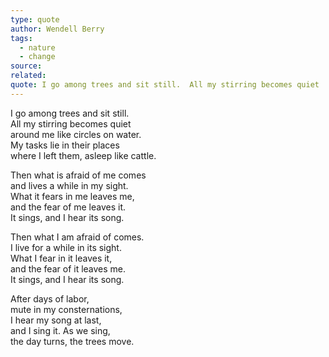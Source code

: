 ```yaml
---
type: quote
author: Wendell Berry
tags:
  - nature
  - change
source: 
related: 
quote: I go among trees and sit still.  All my stirring becomes quiet  around me like circles on water...
---
```

I go among trees and sit still.  
All my stirring becomes quiet  
around me like circles on water.  
My tasks lie in their places  
where I left them, asleep like cattle.

Then what is afraid of me comes  
and lives a while in my sight.  
What it fears in me leaves me,  
and the fear of me leaves it.  
It sings, and I hear its song.

Then what I am afraid of comes.  
I live for a while in its sight.  
What I fear in it leaves it,  
and the fear of it leaves me.  
It sings, and I hear its song.

After days of labor,  
mute in my consternations,  
I hear my song at last,  
and I sing it. As we sing,  
the day turns, the trees move.